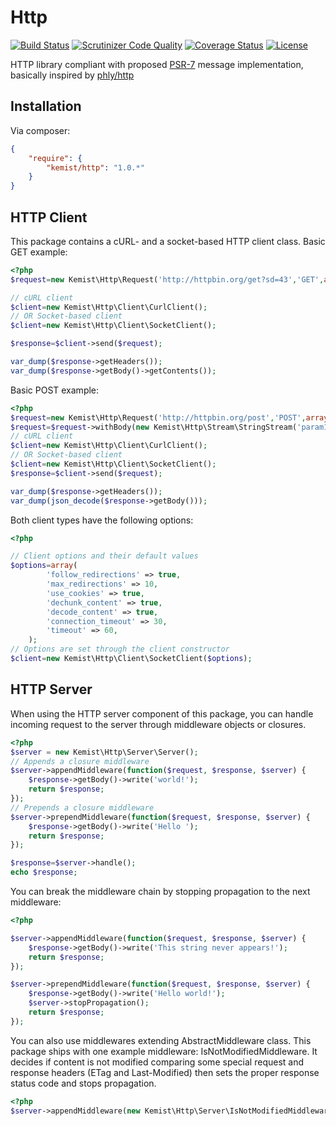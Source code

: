 # Http

[![Build Status](https://travis-ci.org/kemist80/http.svg)](https://travis-ci.org/kemist80/http)
[![Scrutinizer Code Quality](https://scrutinizer-ci.com/g/kemist80/http/badges/quality-score.png?b=master)](https://scrutinizer-ci.com/g/kemist80/http/?branch=master)
[![Coverage Status](https://img.shields.io/coveralls/kemist80/http.svg)](https://coveralls.io/r/kemist80/http?branch=master)
[![License](https://poser.pugx.org/kemist/http/license.svg)](https://packagist.org/packages/kemist/http) 


HTTP library compliant with proposed [PSR-7](https://github.com/php-fig/fig-standards/blob/master/proposed/http-message-meta.md) message implementation, basically inspired by [phly/http](https://github.com/phly/http)




## Installation

Via composer:

```json
{
    "require": {
        "kemist/http": "1.0.*"
    }
}
```

## HTTP Client
This package contains a cURL- and a socket-based HTTP client class. 
Basic GET example:
```php
<?php
$request=new Kemist\Http\Request('http://httpbin.org/get?sd=43','GET',array('accept'=>'text/html','connection'=>'close'));

// cURL client
$client=new Kemist\Http\Client\CurlClient();
// OR Socket-based client
$client=new Kemist\Http\Client\SocketClient();

$response=$client->send($request);

var_dump($response->getHeaders());
var_dump($response->getBody()->getContents());
```
Basic POST example:
```php
<?php
$request=new Kemist\Http\Request('http://httpbin.org/post','POST',array('accept'=>'text/html','connection'=>'close'));
$request=$request->withBody(new Kemist\Http\Stream\StringStream('param1=value1&param2=value2'));
// cURL client
$client=new Kemist\Http\Client\CurlClient();
// OR Socket-based client
$client=new Kemist\Http\Client\SocketClient();
$response=$client->send($request);

var_dump($response->getHeaders());
var_dump(json_decode($response->getBody()));
```
Both client types have the following options:
```php
<?php

// Client options and their default values
$options=array(
        'follow_redirections' => true,
        'max_redirections' => 10,
        'use_cookies' => true,
        'dechunk_content' => true,
        'decode_content' => true,
        'connection_timeout' => 30,
        'timeout' => 60,
    );
// Options are set through the client constructor
$client=new Kemist\Http\Client\SocketClient($options);
```

## HTTP Server
When using the HTTP server component of this package, you can handle incoming request to the server through middleware objects or closures.
```php
<?php
$server = new Kemist\Http\Server\Server();
// Appends a closure middleware
$server->appendMiddleware(function($request, $response, $server) {    
    $response->getBody()->write('world!');    
    return $response;
});
// Prepends a closure middleware
$server->prependMiddleware(function($request, $response, $server) {    
    $response->getBody()->write('Hello ');    
    return $response;
});

$response=$server->handle();
echo $response;
```
You can break the middleware chain by stopping propagation to the next middleware:
```php
<?php

$server->appendMiddleware(function($request, $response, $server) {    
    $response->getBody()->write('This string never appears!');    
    return $response;
});

$server->prependMiddleware(function($request, $response, $server) {    
    $response->getBody()->write('Hello world!');    
    $server->stopPropagation();
    return $response;
});
```
You can also use middlewares extending AbstractMiddleware class. This package ships with one example middleware: IsNotModifiedMiddleware. 
It decides if content is not modified comparing some special request and response headers (ETag and Last-Modified) then sets the proper response status code and stops propagation.
```php
<?php
$server->appendMiddleware(new Kemist\Http\Server\IsNotModifiedMiddleware());
```
